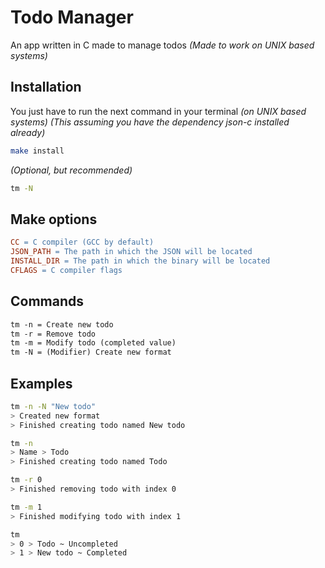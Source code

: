 # Todo Manager

An app written in C made to manage todos _(Made to work on UNIX based systems)_

## Installation

You just have to run the next command in your terminal _(on UNIX based systems)_ *(This assuming you have the dependency json-c installed already)*

```bash
make install
```

_(Optional, but recommended)_

```bash
tm -N
```

## Make options

```makefile
CC = C compiler (GCC by default)
JSON_PATH = The path in which the JSON will be located
INSTALL_DIR = The path in which the binary will be located
CFLAGS = C compiler flags
```

## Commands

```makefile
tm -n = Create new todo
tm -r = Remove todo
tm -m = Modify todo (completed value)
tm -N = (Modifier) Create new format
```

## Examples

```bash
tm -n -N "New todo"
> Created new format
> Finished creating todo named New todo

tm -n
> Name > Todo
> Finished creating todo named Todo

tm -r 0
> Finished removing todo with index 0

tm -m 1
> Finished modifying todo with index 1

tm
> 0 > Todo ~ Uncompleted
> 1 > New todo ~ Completed
```
